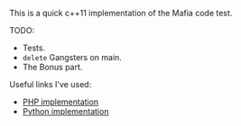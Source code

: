 This is a quick c++11 implementation of the Mafia code test.

TODO:
* Tests.
* `delete` Gangsters on main.
* The Bonus part.

Useful links I've used:

* [PHP implementation](https://github.com/neburs/Code-Testing-Mafia)
* [Python implementation](https://github.com/dompuiu/puzzles/tree/master/mafia-problem)
 
